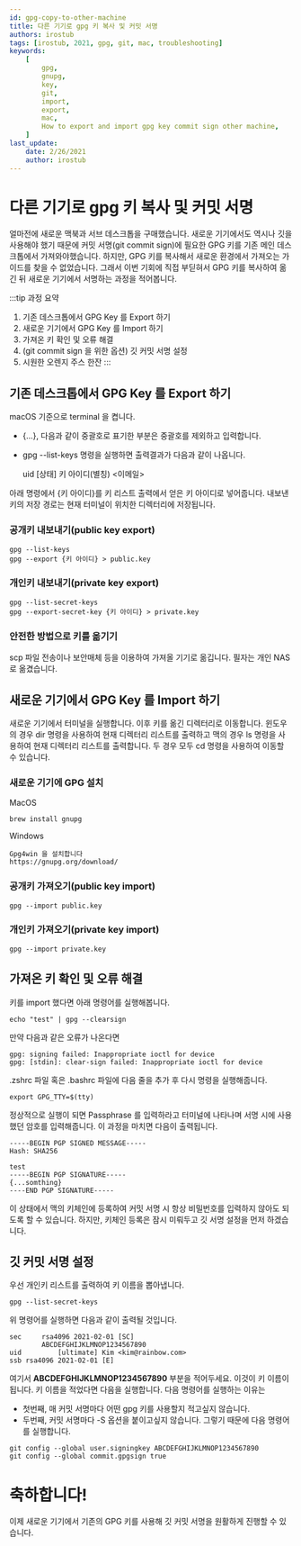 ```yaml
---
id: gpg-copy-to-other-machine
title: 다른 기기로 gpg 키 복사 및 커밋 서명
authors: irostub
tags: [irostub, 2021, gpg, git, mac, troubleshooting]
keywords:
    [
        gpg,
        gnupg,
        key,
        git,
        import,
        export,
        mac,
        How to export and import gpg key commit sign other machine,
    ]
last_update:
    date: 2/26/2021
    author: irostub
---
```


# 다른 기기로 gpg 키 복사 및 커밋 서명

얼마전에 새로운 맥북과 서브 데스크톱을 구매했습니다. 새로운 기기에서도 역시나 깃을 사용해야 했기 때문에 커밋 서명(git commit sign)에 필요한 GPG 키를 기존 메인 데스크톱에서 가져와야했습니다.
하지만, GPG 키를 복사해서 새로운 환경에서 가져오는 가이드를 찾을 수 없었습니다.
그래서 이번 기회에 직접 부딛혀서 GPG 키를 복사하여 옮긴 뒤 새로운 기기에서 서명하는 과정을 적어봅니다.

:::tip 과정 요약

1. 기존 데스크톱에서 GPG Key 를 Export 하기
2. 새로운 기기에서 GPG Key 를 Import 하기
3. 가져온 키 확인 및 오류 해결
4. (git commit sign 을 위한 옵션) 깃 커밋 서명 설정
5. 시원한 오렌지 주스 한잔
   :::

## **기존 데스크톱에서 GPG Key 를 Export 하기**

macOS 기준으로 terminal 을 켭니다.

-   \{...\}, 다음과 같이 중괄호로 표기한 부분은 중괄호를 제외하고 입력합니다.
-   gpg --list-keys 명령을 실행하면 출력결과가 다음과 같이 나옵니다.

    uid [상태] 키 아이디(별칭) \<이메일\>

아래 명령에서 \{키 아이디\}를 키 리스트 출력에서 얻은 키 아이디로 넣어줍니다.
내보낸 키의 저장 경로는 현재 터미널이 위치한 디렉터리에 저장됩니다.

### 공개키 내보내기(public key export)

```liquid
gpg --list-keys
gpg --export {키 아이디} > public.key
```

### 개인키 내보내기(private key export)

```liquid
gpg --list-secret-keys
gpg --export-secret-key {키 아이디} > private.key
```

### **안전한 방법으로 키를 옮기기**

scp 파일 전송이나 보안매체 등을 이용하여 가져올 기기로 옮깁니다.
필자는 개인 NAS 로 옮겼습니다.

## **새로운 기기에서 GPG Key 를 Import 하기**

새로운 기기에서 터미널을 실행합니다. 이후 키를 옮긴 디렉터리로 이동합니다.
윈도우의 경우 dir 명령을 사용하여 현재 디렉터리 리스트를 출력하고
맥의 경우 ls 명령을 사용하여 현재 디렉터리 리스트를 출력합니다.
두 경우 모두 cd 명령을 사용하여 이동할 수 있습니다.

### 새로운 기기에 GPG 설치

MacOS

```liquid
brew install gnupg
```

Windows

```
Gpg4win 을 설치합니다
https://gnupg.org/download/
```

### 공개키 가져오기(public key import)

```liquid
gpg --import public.key
```

### 개인키 가져오기(private key import)

```liquid
gpg --import private.key
```

## 가져온 키 확인 및 오류 해결

키를 import 했다면 아래 명령어를 실행해봅니다.

```
echo "test" | gpg --clearsign
```

만약 다음과 같은 오류가 나온다면

```
gpg: signing failed: Inappropriate ioctl for device
gpg: [stdin]: clear-sign failed: Inappropriate ioctl for device
```

.zshrc 파일 혹은 .bashrc 파일에 다음 줄을 추가 후 다시 명령을 실행해줍니다.

```
export GPG_TTY=$(tty)
```

정상적으로 실행이 되면 Passphrase 를 입력하라고 터미널에 나타나며 서명 시에 사용했던 암호를 입력해줍니다.
이 과정을 마치면 다음이 출력됩니다.

```
-----BEGIN PGP SIGNED MESSAGE-----
Hash: SHA256

test
-----BEGIN PGP SIGNATURE-----
{...somthing}
----END PGP SIGNATURE-----
```

이 상태에서 맥의 키체인에 등록하여 커밋 서명 시 항상 비밀번호를 입력하지 않아도 되도록 할 수 있습니다.
하지만, 키체인 등록은 잠시 미뤄두고 깃 서명 설정을 먼저 하겠습니다.

## 깃 커밋 서명 설정

우선 개인키 리스트를 출력하여 키 이름을 뽑아냅니다.

```
gpg --list-secret-keys
```

위 명령어를 실행하면 다음과 같이 출력될 것입니다.

```
sec 	rsa4096 2021-02-01 [SC]
		ABCDEFGHIJKLMNOP1234567890
uid 		[ultimate] Kim <kim@rainbow.com>
ssb rsa4096 2021-02-01 [E]
```

여기서 **ABCDEFGHIJKLMNOP1234567890** 부분을 적어두세요. 이것이 키 이름이 됩니다.
키 이름을 적었다면 다음을 실행합니다.
다음 명령어를 실행하는 이유는

-   첫번째, 매 커밋 서명마다 어떤 gpg 키를 사용할지 적고싶지 않습니다.
-   두번째, 커밋 서명마다 -S 옵션을 붙이고싶지 않습니다. 그렇기 때문에 다음 명령어를 실행합니다.

```
git config --global user.signingkey ABCDEFGHIJKLMNOP1234567890
git config --global commit.gpgsign true
```

# 축하합니다!

이제 새로운 기기에서 기존의 GPG 키를 사용해 깃 커밋 서명을 원활하게 진행할 수 있습니다.
